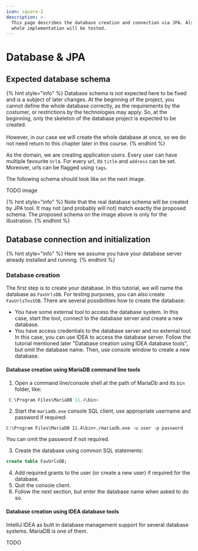 ```yaml
---
icon: square-2
description: >-
  This page describes the database creation and connection via JPA. Also, the
  whole implementation will be tested.
---
```


# Database & JPA

## Expected database schema

{% hint style="info" %}
Database schema is not expected here to be fixed and is a subject of later changes. At the beginning of the project, you cannot define the whole database correctly, as the requirements by the costumer, or restrictions by the technologies may apply. So, at the beginning, only the skeleton of the database project is expected to be created.\
\
However, in our case we will create the whole database at once, so we do not need return to this chapter later in this course.
{% endhint %}

As the domain, we are creating application users. Every user can have multiple favourite `Url`s. For every url, its `title` and `address` can be set. Moreover, urls can be flagged using `tags`.

The following schema should look like on the next image.

TODO image

{% hint style="info" %}
Note that the real database schema will be created by JPA tool. It may not (and probably will not) match exactly the proposed schema. The proposed schema on the image above is only for the illustration.
{% endhint %}

## Database connection and initialization

{% hint style="info" %}
Here we assume you have your database server already installed and running.
{% endhint %}

### Database creation

The first step is to create your database. In this tutorial, we will name the database as `FavUrlsDB`. For testing purposes, you can also create `FavUrlsTestDB`. There are several possibilities how to create the database:

* You have some external tool to access the database system. In this case, start the tool, connect to the database server and create a new database.
* You have access credentials to the database server and no external tool. In this case, you can use IDEA to access the database server. Follow the tutorial mentioned later "Database creation using IDEA database tools", but omit the database name. Then, use console window to create a new database.

#### Database creation using MariaDB command line tools

1. Open a command line/console shell at the path of MariaDb and its `bin` folder, like:

```powershell
 C:\Program Files\MariaDB 11.4\bin>
```

2. Start the `mariadb.exe` console SQL client, use appropriate username and password if required:&#x20;

```
C:\Program Files\MariaDB 11.4\bin>./mariadb.exe -u user -p password
```

You can omit the password if not required.

3. Create the database using common SQL statements:

```sql
create table FavUrlsDB;
```

4. Add required grants to the user (or create a new user) if required for the database.
5. Quit the console client.
6. Follow the next section, but enter the database name when asked to do so.

#### Database creation using IDEA database tools

IntelliJ IDEA as  bulit in database management support for several database systems. MariaDB is one of them.

TODO



